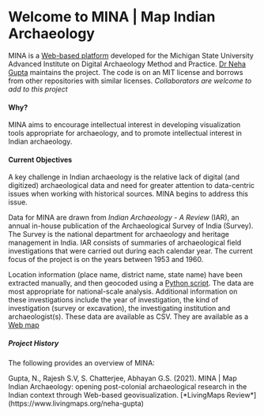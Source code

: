 # Welcome to MINA | Map Indian Archaeology

MINA is a [Web-based platform](http://dngupta.github.io/mina.github.io) developed for the Michigan State University Advanced Institute on Digital Archaeology Method and Practice. [Dr Neha Gupta](http://dngupta.github.io/) maintains the project. The code is on an MIT license and borrows from other repositories with similar licenses.  *Collaborators are welcome to add to this project*

#### Why?
MINA aims to encourage intellectual interest in developing visualization tools appropriate for archaeology, and to promote intellectual interest in Indian archaeology.

#### Current Objectives
A key challenge in Indian archaeology is the relative lack of digital (and digitized) archaeological data and need for greater attention to data-centric issues when working with historical sources. MINA begins to address this issue.

Data for MINA are drawn from *Indian Archaeology - A Review* (IAR), an annual in-house publication of the Archaeological Survey of India (Survey). The Survey is the national department for archaeology and heritage management in India. IAR consists of summaries of archaeological field investigations that were carried out during each calendar year. The current focus of the project is on the years between 1953 and 1960.

Location information (place name, district name, state name) have been extracted manually, and then geocoded using a [Python script](https://github.com/cmaene/pythonGeocodeWithGeopy/blob/master/geocodeBatchApi.py). The data are most appropriate for national-scale analysis. Additional information on these investigations include the year of investigation, the kind of investigation (survey or  excavation), the investigating institution and archaeologist(s). These data are available as CSV. They are available as a [Web map](http://dngupta.github.io/mina.github.io)

##### Project History
<p>The following provides an overview of MINA:</p>
<p>Gupta, N., Rajesh S.V, S. Chatterjee, Abhayan G.S. (2021). MINA | Map Indian Archaeology: opening post-colonial archaeological research in the Indian context through Web-based geovisualization. [*LivingMaps Review*](https://www.livingmaps.org/neha-gupta) </p>
